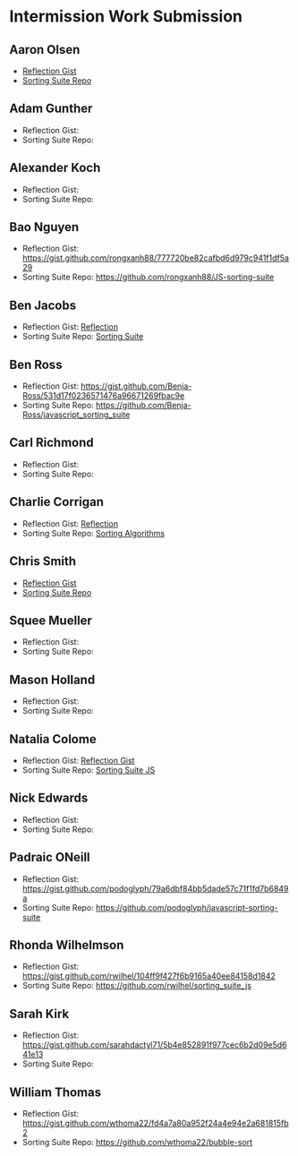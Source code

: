 # Intermission Work Submission

## Aaron Olsen

* [Reflection Gist](https://gist.github.com/MrAaronOlsen/cd97ff95fb22b8ec19c17b1042aa12e7) 
* [Sorting Suite Repo](https://github.com/MrAaronOlsen/sorting_suite_javascript)

## Adam Gunther

* Reflection Gist: 
* Sorting Suite Repo: 

## Alexander Koch

* Reflection Gist: 
* Sorting Suite Repo: 

## Bao Nguyen

* Reflection Gist: https://gist.github.com/rongxanh88/777720be82cafbd6d979c941f1df5a29
* Sorting Suite Repo: https://github.com/rongxanh88/JS-sorting-suite

## Ben Jacobs

* Reflection Gist: [Reflection](https://gist.github.com/Benjaminpjacobs/fc12b9ab0bb3174101f2b3733e7a2b90)
* Sorting Suite Repo: [Sorting Suite](https://github.com/Benjaminpjacobs/js-sorting-suite)

## Ben Ross

* Reflection Gist: https://gist.github.com/Benja-Ross/531d17f0236571476a96671269fbac9e
* Sorting Suite Repo: https://github.com/Benja-Ross/javascript_sorting_suite

## Carl Richmond

* Reflection Gist: 
* Sorting Suite Repo: 

## Charlie Corrigan

* Reflection Gist: [Reflection](https://gist.github.com/charliecorrigan/64427fceb900ac550a17f428ce489f16)
* Sorting Suite Repo: [Sorting Algorithms](https://github.com/charliecorrigan/sorting-algorithms)

## Chris Smith

* [Reflection Gist](https://gist.github.com/iamchrissmith/58686f5c9d463ec3a741808b8c4ca3ea)
* [Sorting Suite Repo](https://github.com/iamchrissmith/sorting-suite) 

## Squee Mueller 

* Reflection Gist: 
* Sorting Suite Repo: 

## Mason Holland

* Reflection Gist: 
* Sorting Suite Repo: 

## Natalia Colome

* Reflection Gist: [Reflection Gist](https://gist.github.com/nmcolome/aa0321d52bd4fc9bd7b284de6457c2e7)
* Sorting Suite Repo: [Sorting Suite JS](https://github.com/nmcolome/sorting_suite_js)

## Nick Edwards

* Reflection Gist: 
* Sorting Suite Repo: 

## Padraic ONeill

* Reflection Gist: https://gist.github.com/podoglyph/79a6dbf84bb5dade57c71f1fd7b6849a
* Sorting Suite Repo: https://github.com/podoglyph/javascript-sorting-suite

## Rhonda Wilhelmson

* Reflection Gist: https://gist.github.com/rwilhel/104ff9f427f6b9165a40ee84158d1842
* Sorting Suite Repo: https://github.com/rwilhel/sorting_suite_js

## Sarah Kirk

* Reflection Gist: https://gist.github.com/sarahdactyl71/5b4e852891f977cec6b2d09e5d641e13
* Sorting Suite Repo: 

## William Thomas

* Reflection Gist: https://gist.github.com/wthoma22/fd4a7a80a952f24a4e94e2a681815fb2
* Sorting Suite Repo: https://github.com/wthoma22/bubble-sort
